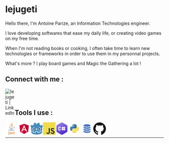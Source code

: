 # lejugeti
 
 Hello there, I'm Antoine Parize, an Information Technologies engineer.

 I love developing softwares that ease my daily life, or creating video games on my free time.

 When I'm not reading books or cooking, I often take time to learn new technologies or frameworks in order to use them in my personnal projects.

 What's more ? I play board games and Magic the Gathering a lot !

 ## Connect with me :

[<img align="left" alt="lejugeti | LinkedIn" width="30px" src="https://cdn.jsdelivr.net/npm/simple-icons@v3/icons/linkedin.svg" />][linkedin]

</br>
</br>

## Tools I use :

[<img align="left" alt="Java" width="40px" src="https://raw.githubusercontent.com/github/explore/78df643247d429f6cc873026c0622819ad797942/topics/java/java.png"/>][java]
[<img align="left" alt="Angular" width="40px" src="https://raw.githubusercontent.com/github/explore/78df643247d429f6cc873026c0622819ad797942/topics/angular/angular.png"/>][angular]
[<img align="left" alt="Godot" width="40px" src="https://raw.githubusercontent.com/github/explore/78df643247d429f6cc873026c0622819ad797942/topics/godot/godot.png"/>][godot]
[<img align="left" alt="JavaScript" width="40px" src="https://raw.githubusercontent.com/github/explore/80688e429a7d4ef2fca1e82350fe8e3517d3494d/topics/javascript/javascript.png"/>][javascript]
[<img align="left" alt="Csharp" width="40px" src="https://raw.githubusercontent.com/github/explore/78df643247d429f6cc873026c0622819ad797942/topics/csharp/csharp.png"/>][csharp]
[<img align="left" alt="Python" width="40px" src="https://raw.githubusercontent.com/github/explore/78df643247d429f6cc873026c0622819ad797942/topics/python/python.png"/>][python]
[<img align="left" alt="SQL" width="40px" src="https://raw.githubusercontent.com/github/explore/80688e429a7d4ef2fca1e82350fe8e3517d3494d/topics/sql/sql.png"/>][sql]
[<img align="left" alt="GitHub" width="40px" src="https://raw.githubusercontent.com/github/explore/78df643247d429f6cc873026c0622819ad797942/topics/github/github.png"/>][github]

</br>
</br>

[linkedin]: https://www.linkedin.com/in/antoine-parize-813580184/

[java]: https://docs.microsoft.com/fr-fr/dotnet/csharp/
[angular]: https://angular.io/
[godot]: https://godotengine.org
[javascript]: https://developer.mozilla.org/fr/docs/Web/JavaScript
[csharp]: https://learn.microsoft.com/fr-fr/dotnet/csharp/
[python]: https://www.python.org
[sql]: https://sql.sh/
[github]: https://github.com/

---
